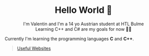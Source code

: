 # <div align="center">Hello World 👋</div>

<div align="center">I'm Valentin and I'm a 14 yo Austrian student at HTL Bulme</div>
<div align="center">Learning C++ and C# are my goals for now 👨‍💻</div>

Currently I'm learning the programming languages **C** and **C++**.


> [Useful Websites](USEFULWEBSITES.md)
